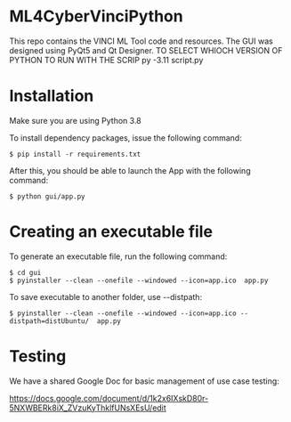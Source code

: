 # ML4CyberVinciPython

This repo contains the VINCI ML Tool code and resources.
The GUI was designed using PyQt5 and Qt Designer.
TO SELECT WHIOCH VERSION OF PYTHON TO RUN WITH THE SCRIP py -3.11 script.py

# Installation

Make sure you are using Python 3.8

To install dependency packages, issue the following command:

    $ pip install -r requirements.txt

After this, you should be able to launch the App with the following command:

    $ python gui/app.py

# Creating an executable file

To generate an executable file, run the following command:

    $ cd gui
    $ pyinstaller --clean --onefile --windowed --icon=app.ico  app.py

To save executable to another folder, use --distpath:

    $ pyinstaller --clean --onefile --windowed --icon=app.ico --distpath=distUbuntu/  app.py

# Testing

We have a shared Google Doc for basic management of use case testing:

https://docs.google.com/document/d/1k2x6IXskD80r-5NXWBERk8iX_ZVzuKyThklfUNsXEsU/edit